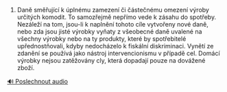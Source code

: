 
1. Daně směřující k úplnému zamezení či částečnému omezení výroby určitých komodit. To samozřejmě nepřímo vede k zásahu do spotřeby. Nezáleží na tom, jsou-li k naplnění tohoto cíle vytvořeny nové daně, nebo zda jsou jisté výrobky vyňaty z všeobecné daně uvalené na všechny výrobky nebo na ty produkty, které by spotřebitelé upřednostňovali, kdyby nedocházelo k fiskální diskriminaci. Vynětí ze zdanění se používá jako nástroj intervencionismu v případě cel. Domácí výrobky nejsou zatěžovány cly, která dopadají pouze na dovážené zboží.

[🔊 Poslechnout audio](/data/7-paragraphs/audio/chapter_147/para_004-1-Dan-smujc-k-plnmu-zamezen-i-stenmu.mp3)

